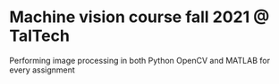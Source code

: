 # Machine vision course fall 2021 @ TalTech
Performing image processing in both Python OpenCV and MATLAB for every assignment
